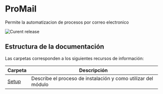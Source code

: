 # ProMail
Permite la automatizacion de procesos por correo electronico

![Curent release](https://img.shields.io/badge/Version-1.0.0.0-orange.svg)


## Estructura de la documentación

Las carpetas corresponden a los siguientes recursos de información:

| Carpeta  | Descripción  |
|:---|---|
| [Setup](Setup)  | Describe el proceso de instalación y como utilizar del módulo|
